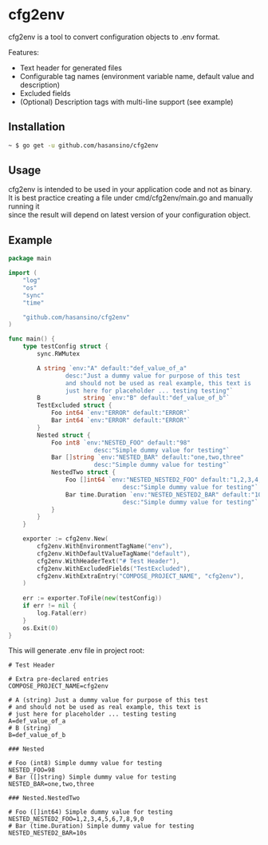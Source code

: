 # cfg2env

cfg2env is a tool to convert configuration objects to .env format.  

Features:
* Text header for generated files
* Configurable tag names (environment variable name, default value and description)
* Excluded fields
* (Optional) Description tags with multi-line support (see example)

## Installation

```bash
~ $ go get -u github.com/hasansino/cfg2env
```

## Usage

cfg2env is intended to be used in your application code and not as binary.  
It is best practice creating a file under cmd/cfg2env/main.go and manually running it  
since the result will depend on latest version of your configuration object. 

## Example

```go
package main

import (
	"log"
	"os"
	"sync"
	"time"

	"github.com/hasansino/cfg2env"
)

func main() {
	type testConfig struct {
		sync.RWMutex

		A string `env:"A" default:"def_value_of_a"
                desc:"Just a dummy value for purpose of this test
                and should not be used as real example, this text is 
                just here for placeholder ... testing testing"`
		B            string `env:"B" default:"def_value_of_b"`
		TestExcluded struct {
			Foo int64 `env:"ERROR" default:"ERROR"`
			Bar int64 `env:"ERROR" default:"ERROR"`
		}
		Nested struct {
			Foo int8 `env:"NESTED_FOO" default:"98"
                        desc:"Simple dummy value for testing"`
			Bar []string `env:"NESTED_BAR" default:"one,two,three"
                        desc:"Simple dummy value for testing"`
			NestedTwo struct {
				Foo []int64 `env:"NESTED_NESTED2_FOO" default:"1,2,3,4,5,6,7,8,9,0"
                                desc:"Simple dummy value for testing"`
				Bar time.Duration `env:"NESTED_NESTED2_BAR" default:"10s"
                                desc:"Simple dummy value for testing"`
			}
		}
	}

	exporter := cfg2env.New(
		cfg2env.WithEnvironmentTagName("env"),
		cfg2env.WithDefaultValueTagName("default"),
		cfg2env.WithHeaderText("# Test Header"),
		cfg2env.WithExcludedFields("TestExcluded"),
		cfg2env.WithExtraEntry("COMPOSE_PROJECT_NAME", "cfg2env"),
	)
	
	err := exporter.ToFile(new(testConfig))
	if err != nil {
		log.Fatal(err)
	}
	os.Exit(0)
}
```

This will generate .env file in project root:

```dotenv
# Test Header

# Extra pre-declared entries
COMPOSE_PROJECT_NAME=cfg2env

# A (string) Just a dummy value for purpose of this test
# and should not be used as real example, this text is 
# just here for placeholder ... testing testing
A=def_value_of_a
# B (string)
B=def_value_of_b

### Nested

# Foo (int8) Simple dummy value for testing
NESTED_FOO=98
# Bar ([]string) Simple dummy value for testing
NESTED_BAR=one,two,three

### Nested.NestedTwo

# Foo ([]int64) Simple dummy value for testing
NESTED_NESTED2_FOO=1,2,3,4,5,6,7,8,9,0
# Bar (time.Duration) Simple dummy value for testing
NESTED_NESTED2_BAR=10s

```